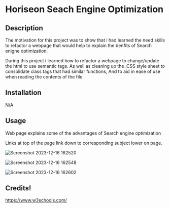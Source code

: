 # Horiseon Seach Engine Optimization

## Description

The motivation for this project was to show that i had learned the need skills to refactor a webpage that would help to explain the benfits of Search enigne optimization.

During this project i learned how to refactor a webpage to change/update the html to use semantic tags.
As well as cleaning up the .CSS style sheet to consolidate class tags that had similar functions, And to aid in ease of use when reading the contents of the file.


## Installation

N/A

## Usage

Web page explains some of the advantages of Search engine optimization

Links at top of the page link down to corresponding subject lower on page.

![Screenshot 2023-12-16 162520](https://github.com/J-maddaus/semantic-html/assets/153030674/e1af0457-bbce-49de-a7b4-30a71636e704)

![Screenshot 2023-12-16 162548](https://github.com/J-maddaus/semantic-html/assets/153030674/b2176be8-97c1-4646-88d1-e537d847be96)

![Screenshot 2023-12-16 162602](https://github.com/J-maddaus/semantic-html/assets/153030674/7aca3494-bb38-40f6-bbd1-afa7241a39b5)


## Credits!


https://www.w3schools.com/



